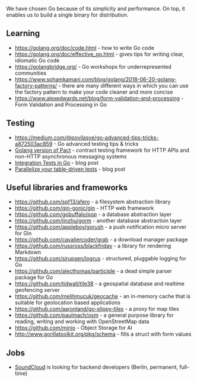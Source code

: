 We have chosen Go because of its simplicity and performance. On top, it enables us to build a single binary for distribution.

## Learning ##
- https://golang.org/doc/code.html - how to write Go code
- https://golang.org/doc/effective_go.html -  gives tips for writing clear, idiomatic Go code
- https://golangbridge.org/ - Go workshops for underrepresented communities
- https://www.sohamkamani.com/blog/golang/2018-06-20-golang-factory-patterns/ - there are many different ways in which you can use the factory pattern to make your code cleaner and more concise
- https://www.alexedwards.net/blog/form-validation-and-processing - Form Validation and Processing in Go

## Testing ##
- https://medium.com/@povilasve/go-advanced-tips-tricks-a872503ac859 - Go advanced testing tips & tricks
- [Golang version of Pact](https://github.com/pact-foundation/pact-go) - contract testing framework for HTTP APIs and non-HTTP asynchronous messaging systems
- [Integration Tests in Go](https://www.philosophicalhacker.com/post/integration-tests-in-go/) - blog post 
- [Parallelize your table-driven tests](https://rakyll.org/parallelize-test-tables/) - blog post

## Useful libraries and frameworks ##
- https://github.com/spf13/afero - a filesystem abstraction library
- https://github.com/gin-gonic/gin - HTTP web framework
- https://github.com/gobuffalo/pop - a database abstraction layer
- https://github.com/jinzhu/gorm - another database abstraction layer
- https://github.com/appleboy/gorush - a push notification micro server for Gin
- https://github.com/cavaliercoder/grab - a download manager package
- https://github.com/russross/blackfriday - a library for rendering Markdown
- https://github.com/sirupsen/logrus - structured, pluggable logging for Go
- https://github.com/alecthomas/participle - a dead simple parser package for Go
- https://github.com/tidwall/tile38 - a geospatial database and realtime geofencing server
- https://github.com/melihmucuk/geocache - an in-memory cache that is suitable for geolocation based applications
- https://github.com/aaronland/go-slippy-tiles - a proxy for map tiles
- https://github.com/paulmach/osm - a general purpose library for reading, writing and working with OpenStreetMap data
- https://github.com/minio - Object Storage for AI
- http://www.gorillatoolkit.org/pkg/schema - fills a struct with form values

## Jobs ##
- [SoundCloud](https://soundcloud.com/jobs) is looking for backend developers (Berlin, permanent, full-time)

